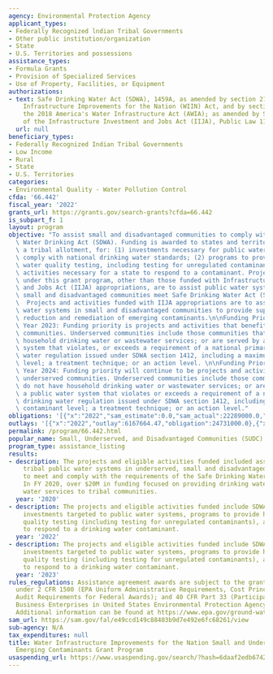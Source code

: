 ```yaml
---
agency: Environmental Protection Agency
applicant_types:
- Federally Recognized lndian Tribal Governments
- Other public institution/organization
- State
- U.S. Territories and possessions
assistance_types:
- Formula Grants
- Provision of Specialized Services
- Use of Property, Facilities, or Equipment
authorizations:
- text: Safe Drinking Water Act (SDWA), 1459A, as amended by section 2104 of the Water
    Infrastructure Improvements for the Nation (WIIN) Act, and by section 2005 of
    the 2018 America's Water Infrastructure Act (AWIA); as amended by Section 50104
    of the Infrastructure Investment and Jobs Act (IIJA), Public Law 117-58.
  url: null
beneficiary_types:
- Federally Recognized Indian Tribal Governments
- Low Income
- Rural
- State
- U.S. Territories
categories:
- Environmental Quality - Water Pollution Control
cfda: '66.442'
fiscal_year: '2022'
grants_url: https://grants.gov/search-grants?cfda=66.442
is_subpart_f: 1
layout: program
objective: "To assist small and disadvantaged communities to comply with the Safe\
  \ Water Drinking Act (SDWA). Funding is awarded to states and territories, including\
  \ a tribal allotment, for: (1) investments necessary for public water systems to\
  \ comply with national drinking water standards; (2) programs to provide household\
  \ water quality testing, including testing for unregulated contaminants; and (3)\
  \ activities necessary for a state to respond to a contaminant. Projects/activities\
  \ under this grant program, other than those funded with Infrastructure Investment\
  \ and Jobs Act (IIJA) appropriations, are to assist public water systems in underserved,\
  \ small and disadvantaged communities meet Safe Drinking Water Act (SDWA) requirements.\
  \  Projects and activities funded with IIJA appropriations are to assist public\
  \ water systems in small and disadvantaged communities to provide support towards\
  \ reduction and remediation of emerging contaminants.\n\nFunding Priority - Fiscal\
  \ Year 2023: Funding priority is projects and activities that benefit underserved\
  \ communities. Underserved communities include those communities that do not have\
  \ household drinking water or wastewater services; or are served by a public water\
  \ system that violates, or exceeds a requirement of a national primary drinking\
  \ water regulation issued under SDWA section 1412, including a maximum contaminant\
  \ level; a treatment technique; or an action level. \n\nFunding Priority - Fiscal\
  \ Year 2024: Funding priority will continue to be projects and activities that benefit\
  \ underserved communities. Underserved communities include those communities that\
  \ do not have household drinking water or wastewater services; or are served by\
  \ a public water system that violates or exceeds a requirement of a national primary\
  \ drinking water regulation issued under SDWA section 1412, including a maximum\
  \ contaminant level; a treatment technique; or an action level."
obligations: '[{"x":"2022","sam_estimate":0.0,"sam_actual":22289000.0,"usa_spending_actual":22289000.0},{"x":"2023","sam_estimate":995076000.0,"sam_actual":0.0,"usa_spending_actual":823111460.0},{"x":"2024","sam_estimate":1044911000.0,"sam_actual":0.0,"usa_spending_actual":605808215.0}]'
outlays: '[{"x":"2022","outlay":6167664.47,"obligation":24731000.0},{"x":"2023","outlay":3031518.31,"obligation":844986460.0},{"x":"2024","outlay":1281190.82,"obligation":580876215.0}]'
permalink: /program/66.442.html
popular_name: Small, Underserved, and Disadvantaged Communities (SUDC) Grant Program
program_type: assistance_listing
results:
- description: The projects and eligible activities funded included assistance to
    tribal public water systems in underserved, small and disadvantaged communities
    to meet and comply with the requirements of the Safe Drinking Water Act (SDWA).
    In FY 2020, over $20M in funding focused on providing drinking water and drinking
    water services to tribal communities.
  year: '2020'
- description: The projects and eligible activities funded include SDWA compliance
    investments targeted to public water systems, programs to provide household water
    quality testing (including testing for unregulated contaminants), as well as activities
    to respond to a drinking water contaminant.
  year: '2022'
- description: The projects and eligible activities funded include SDWA compliance
    investments targeted to public water systems, programs to provide household water
    quality testing (including testing for unregulated contaminants), as well as activities
    to respond to a drinking water contaminant.
  year: '2023'
rules_regulations: Assistance agreement awards are subject to the grant regulations
  under 2 CFR 1500 (EPA Uniform Administrative Requirements, Cost Principles, and
  Audit Requirements for Federal Awards); and 40 CFR Part 33 (Participation by Disadvantaged
  Business Enterprises in United States Environmental Protection Agency Programs).
  Additional information can be found at https://www.epa.gov/ground-water-and-drinking-water/drinking-water-grants.
sam_url: https://sam.gov/fal/e49ccd149c88403b9d7e492e6fc68261/view
sub-agency: N/A
tax_expenditures: null
title: Water Infrastructure Improvements for the Nation Small and Underserved Communities
  Emerging Contaminants Grant Program
usaspending_url: https://www.usaspending.gov/search/?hash=6daaf2edb67429f2a13f51e61c814905
---
```


